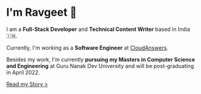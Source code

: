 ---
---

# I'm Ravgeet 👋

I am a **Full-Stack Developer** and **Technical Content Writer** based in India 🇮🇳.

Currently, I'm working as a **Software Engineer** at [CloudAnswers](https://cloudanswers.com).

Besides my work, I'm currently **pursuing my Masters in Computer Science and Engineering** at Guru Nanak Dev University and will be post-graduating in April 2022.

[Read my Story >](/story)
